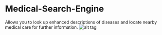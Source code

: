 # Medical-Search-Engine
Allows you to look up enhanced descriptions of diseases and locate nearby medical care for further information. 
![alt tag](https://www.dropbox.com/s/7wtku62q4pdbuoi/UI.png?dl=0) 
